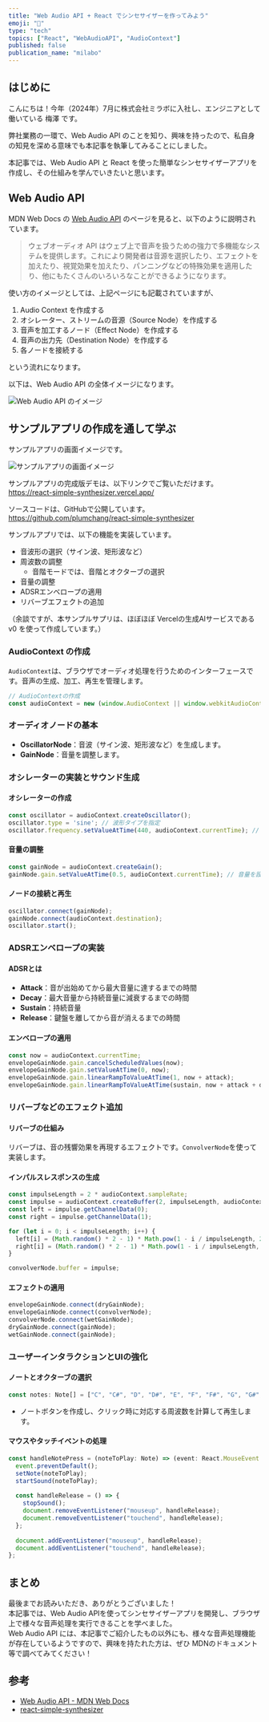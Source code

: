 ```yaml
---
title: "Web Audio API + React でシンセサイザーを作ってみよう"
emoji: "🎹"
type: "tech"
topics: ["React", "WebAudioAPI", "AudioContext"]
published: false
publication_name: "milabo"
---
```


## はじめに

こんにちは！今年（2024年）7月に株式会社ミラボに入社し、エンジニアとして働いている 梅澤 です。

弊社業務の一環で、Web Audio API のことを知り、興味を持ったので、私自身の知見を深める意味でも本記事を執筆してみることにしました。

本記事では、Web Audio API と React を使った簡単なシンセサイザーアプリを作成し、その仕組みを学んでいきたいと思います。

## Web Audio API

MDN Web Docs の [Web Audio API](https://developer.mozilla.org/ja/docs/Web/API/Web_Audio_API) のページを見ると、以下のように説明されています。

> ウェブオーディオ API はウェブ上で音声を扱うための強力で多機能なシステムを提供します。これにより開発者は音源を選択したり、エフェクトを加えたり、視覚効果を加えたり、パンニングなどの特殊効果を適用したり、他にもたくさんのいろいろなことができるようになります。

使い方のイメージとしては、上記ページにも記載されていますが、

1. Audio Context を作成する
2. オシレーター、ストリームの音源（Source Node）を作成する
3. 音声を加工するノード（Effect Node）を作成する
4. 音声の出力先（Destination Node）を作成する
5. 各ノードを接続する

という流れになります。

以下は、Web Audio API の全体イメージになります。

![Web Audio API のイメージ](/images/web_audio_api.drawio.png)

## サンプルアプリの作成を通して学ぶ

サンプルアプリの画面イメージです。

![サンプルアプリの画面イメージ](/images/react_simple_synthesizer.png)

サンプルアプリの完成版デモは、以下リンクでご覧いただけます。  
https://react-simple-synthesizer.vercel.app/

ソースコードは、GitHubで公開しています。  
https://github.com/plumchang/react-simple-synthesizer

サンプルアプリでは、以下の機能を実装しています。

- 音波形の選択（サイン波、矩形波など）
- 周波数の調整
  - 音階モードでは、音階とオクターブの選択
- 音量の調整
- ADSRエンベロープの適用
- リバーブエフェクトの追加

（余談ですが、本サンプルサプリは、ほぼほぼ Vercelの生成AIサービスである v0 を使って作成しています。）

### AudioContext の作成

`AudioContext`は、ブラウザでオーディオ処理を行うためのインターフェースです。音声の生成、加工、再生を管理します。

```typescript
// AudioContextの作成
const audioContext = new (window.AudioContext || window.webkitAudioContext)();
```

### オーディオノードの基本

- **OscillatorNode**：音波（サイン波、矩形波など）を生成します。
- **GainNode**：音量を調整します。


### オシレーターの実装とサウンド生成

#### オシレーターの作成

```typescript
const oscillator = audioContext.createOscillator();
oscillator.type = 'sine'; // 波形タイプを指定
oscillator.frequency.setValueAtTime(440, audioContext.currentTime); // 周波数を設定
```

#### 音量の調整

```typescript
const gainNode = audioContext.createGain();
gainNode.gain.setValueAtTime(0.5, audioContext.currentTime); // 音量を設定
```

#### ノードの接続と再生

```typescript
oscillator.connect(gainNode);
gainNode.connect(audioContext.destination);
oscillator.start();
```

### ADSRエンベロープの実装

#### ADSRとは

- **Attack**：音が出始めてから最大音量に達するまでの時間
- **Decay**：最大音量から持続音量に減衰するまでの時間
- **Sustain**：持続音量
- **Release**：鍵盤を離してから音が消えるまでの時間

#### エンベロープの適用

```typescript
const now = audioContext.currentTime;
envelopeGainNode.gain.cancelScheduledValues(now);
envelopeGainNode.gain.setValueAtTime(0, now);
envelopeGainNode.gain.linearRampToValueAtTime(1, now + attack);
envelopeGainNode.gain.linearRampToValueAtTime(sustain, now + attack + decay);
```


### リバーブなどのエフェクト追加

#### リバーブの仕組み

リバーブは、音の残響効果を再現するエフェクトです。`ConvolverNode`を使って実装します。

#### インパルスレスポンスの生成

```typescript
const impulseLength = 2 * audioContext.sampleRate;
const impulse = audioContext.createBuffer(2, impulseLength, audioContext.sampleRate);
const left = impulse.getChannelData(0);
const right = impulse.getChannelData(1);

for (let i = 0; i < impulseLength; i++) {
  left[i] = (Math.random() * 2 - 1) * Math.pow(1 - i / impulseLength, 2);
  right[i] = (Math.random() * 2 - 1) * Math.pow(1 - i / impulseLength, 2);
}

convolverNode.buffer = impulse;
```

#### エフェクトの適用

```typescript
envelopeGainNode.connect(dryGainNode);
envelopeGainNode.connect(convolverNode);
convolverNode.connect(wetGainNode);
dryGainNode.connect(gainNode);
wetGainNode.connect(gainNode);
```


### ユーザーインタラクションとUIの強化

#### ノートとオクターブの選択

```typescript
const notes: Note[] = ["C", "C#", "D", "D#", "E", "F", "F#", "G", "G#", "A", "A#", "B"];
```

- ノートボタンを作成し、クリック時に対応する周波数を計算して再生します。

#### マウスやタッチイベントの処理

```typescript
const handleNotePress = (noteToPlay: Note) => (event: React.MouseEvent | React.TouchEvent) => {
  event.preventDefault();
  setNote(noteToPlay);
  startSound(noteToPlay);
  
  const handleRelease = () => {
    stopSound();
    document.removeEventListener("mouseup", handleRelease);
    document.removeEventListener("touchend", handleRelease);
  };
  
  document.addEventListener("mouseup", handleRelease);
  document.addEventListener("touchend", handleRelease);
};
```


## まとめ

最後までお読みいただき、ありがとうございました！  
本記事では、Web Audio APIを使ってシンセサイザーアプリを開発し、ブラウザ上で様々な音声処理を実行できることを学べました。  
Web Audio API には、本記事でご紹介したもの以外にも、様々な音声処理機能が存在しているようですので、興味を持たれた方は、ぜひ MDNのドキュメント等で調べてみてください！

## 参考

- [Web Audio API - MDN Web Docs](https://developer.mozilla.org/ja/docs/Web/API/Web_Audio_API)
- [react-simple-synthesizer](https://github.com/plumchang/react-simple-synthesizer)




